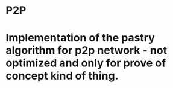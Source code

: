 # P2P

# Implementation of the pastry algorithm for p2p network - not optimized and only for prove of concept kind of thing. 
